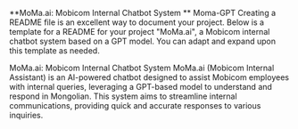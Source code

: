 **MoMa.ai: Mobicom Internal Chatbot System
**
Moma-GPT
Creating a README file is an excellent way to document your project. Below is a template for a README for your project "MoMa.ai", a Mobicom internal chatbot system based on a GPT model. You can adapt and expand upon this template as needed.

MoMa.ai: Mobicom Internal Chatbot System
MoMa.ai (Mobicom Internal Assistant) is an AI-powered chatbot designed to assist Mobicom employees with internal queries, 
leveraging a GPT-based model to understand and respond in Mongolian. This system aims to streamline internal communications, providing quick and accurate responses to various inquiries.
